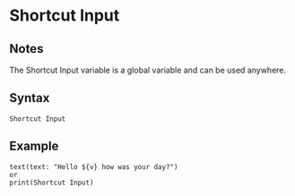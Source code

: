 # Shortcut Input
## Notes
The Shortcut Input variable is a global variable and can be used anywhere.
## Syntax
```
Shortcut Input
```
## Example
```
text(text: "Hello ${v} how was your day?")
or
print(Shortcut Input)
```